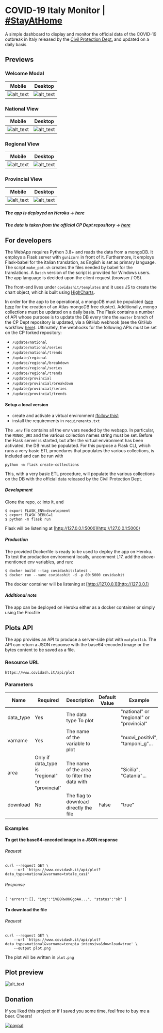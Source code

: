 # COVID-19 Italy Monitor | [\#StayAtHome](https://twitter.com/hashtag/StayAtHome)

A simple dashboard to display and monitor the official data of the COVID-19 outbreak in Italy released by the [Civil Protection Dept.](https://github.com/pcm-dpc/COVID-19) and updated on a daily basis.

## Previews

### Welcome Modal 
Mobile          |  Desktop
:-------------------------:|:-------------------------:
![alt_text](https://raw.githubusercontent.com/fabriziomiano/covidashit/main/previews/welcome_mobile.png) |  ![alt_text](https://raw.githubusercontent.com/fabriziomiano/covidashit/main/previews/welcome.png)

### National View 
Mobile          |  Desktop
:-------------------------:|:-------------------------:
![alt_text](https://raw.githubusercontent.com/fabriziomiano/covidashit/main/previews/national_mobile.png) |  ![alt_text](https://raw.githubusercontent.com/fabriziomiano/covidashit/main/previews/national.png)

### Regional View
Mobile          |  Desktop
:-------------------------:|:-------------------------:
![alt_text](https://raw.githubusercontent.com/fabriziomiano/covidashit/main/previews/regional_mobile.png) |  ![alt_text](https://raw.githubusercontent.com/fabriziomiano/covidashit/main/previews/regional.png)

### Provincial View
Mobile          |  Desktop
:-------------------------:|:-------------------------:
![alt_text](https://raw.githubusercontent.com/fabriziomiano/covidashit/main/previews/provincial_mobile.png) |  ![alt_text](https://raw.githubusercontent.com/fabriziomiano/covidashit/main/previews/provincial.png)

##### The app is deployed on Heroku &#8594; [here](https://www.covidash.it/)

##### The data is taken from the official CP Dept repository &#8594; [here](https://github.com/pcm-dpc/COVID-19/blob/master/dati-json/dpc-covid19-ita-andamento-nazionale.json)


## For developers
The WebApp requires Python 3.8+ and reads the data from a mongoDB. It employs a Flask server with `gunicorn` in front of it.
Furthermore, it employs Flask-babel for the italian translation, as English is set as primary language. 
The script `make_pot.sh` creates the files needed by babel for the translations.
A `Batch` version of the script is provided for Windows users. 
The app language is decided upon the client request (browser / OS).

The front-end lives under `covidashit/templates` and it uses JS to create the chart object, 
which is built using [HighCharts](https://www.highcharts.com/).

In order for the app to be operational, a mongoDB must be populated 
([see here](https://docs.atlas.mongodb.com/tutorial/create-new-cluster) for the creation of an Atlas mongoDB free cluster).
Additionally, mongo collections must be updated on a daily basis. The Flask contains a number of API whose purpose is to 
update the DB every time the `master` branch of the CP Dept repository is updated, via a GitHub webhook (see the GitHub workflow [here](https://github.com/fabriziomiano/COVID-19/blob/master/.github/workflows/merge-upstream.yml)).
Ultimately, the webhooks for the following APIs must be set on the CP forked repository:

 * `/update/national`
 * `/update/national/series`
 * `/update/national/trends`
 * `/update/regional`
 * `/update/regional/breakdown`
 * `/update/regional/series`
 * `/update/regional/trends`
 * `/update/provincial`
 * `/update/provincial/breakdown`
 * `/update/provincial/series`
 * `/update/provincial/trends`

#### Setup a local version
* create and activate a virtual environment [(follow this)](https://packaging.python.org/guides/installing-using-pip-and-virtual-environments/)
* install the requirements in `requirements.txt`

The `.env` file contains all the env vars needed by the webapp. 
In particular, the `MONGO_URI` and the various collection names string must be set.
Before the Flask server is started, but after the virtual environment has been activated, 
the DB must be populated.
For this purpose a Flask CLI, which runs a very basic ETL procedures that populates the various collections, is included
and can be run with 

`python -m flask create-collections`

This, with a very basic ETL procedure, will populate the various collections on the DB with the official data released by the Civil Protection Dept.


##### Development
Clone the repo, `cd` into it, and
```
$ export FLASK_ENV=development
$ export FLASK_DEBUG=1
$ python -m flask run
```
Flask will be listening at [http://127.0.0.1:5000](http://127.0.0.1:5000)

##### Production
The provided Dockerfile is ready to be used to deploy the app on Heroku. 
To test the production environment locally, uncomment L17, add the 
above-mentioned env variables, and run:
```
$ docker build --tag covidashit:latest . 
$ docker run --name covidashit -d -p 80:5000 covidashit
```

The docker container will be listening at [http://127.0.0.1](http://127.0.0.1)

##### Additional note
The app can be deployed on Heroku either as a docker container or simply using the Procfile

## Plots API
The app provides an API to produce a server-side plot with `matplotlib`.
The API can return a JSON response with the base64-encoded image or 
the bytes content to be saved as a file.

### Resource URL 


`https://www.covidash.it/api/plot`

### Parameters
| Name      | Required                                        | Description                                  | Default Value | Example                                  |
|-----------|-------------------------------------------------|----------------------------------------------|---------------|------------------------------------------|
| data_type | Yes                                             | The data type To plot                        |               | "national" or "regional" or "provincial" |
| varname   | Yes                                             | The name of the variable to plot             |               | "nuovi_positivi", "tamponi_g"...         |
| area      | Only if data_type is "regional" or "provincial" | The name of the area to filter the data with |               | "Sicilia", "Catania"...                  |
| download  | No                                              | The flag to download directly the file       | False         | "true"                                   |

### Examples

#### To get the base64-encoded image in a JSON response
###### Request
```
curl --request GET \
    --url 'https://www.covidash.it/api/plot?data_type=national&varname=totale_casi'
```

###### Response

`{
    "errors":[],
    "img":"iVBORw0KGgoAA...",
    "status":"ok"
}`

#### To download the file
###### Request 
```
curl --request GET \
    --url 'https://www.covidash.it/api/plot?data_type=national&varname=terapia_intensiva&download=true' \
    --output plot.png
```

The plot will be written in `plot.png`

## Plot preview
![alt_text](https://raw.githubusercontent.com/fabriziomiano/covidashit/main/previews/plot.png) 


## Donation
If you liked this project or if I saved you some time, feel free to buy me a beer. Cheers!

[![paypal](https://www.paypalobjects.com/en_US/IT/i/btn/btn_donateCC_LG.gif)](https://www.paypal.com/cgi-bin/webscr?cmd=_s-xclick&hosted_button_id=PMW6C23XTQDWG)
